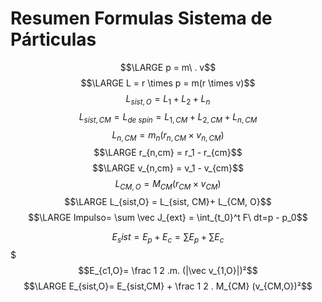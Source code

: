 # Resumen Formulas Sistema de Párticulas
$$\LARGE p = m\ . v$$
$$\LARGE L = r \times p = m(r \times v)$$
$$ L_{sist,O} = L_1 + L_2 + L_n$$
$$ L_{sist, CM} =L_{de \ spin}= L_{1,CM} + L_{2,CM} + L_{n,CM}$$
$$L_{n,CM} = m_n (r_{n,CM} \times v_{n,CM})$$
$$\LARGE r_{n,cm} = r_1 - r_{cm}$$
$$\LARGE v_{n,cm} = v_1 - v_{cm}$$
$$L_{CM,O} = M_{CM} (r_{CM} \times v_{CM})$$
$$\LARGE L_{sist,O} = L_{sist, CM}+ L_{CM, O}$$
$$\LARGE Impulso= \sum \vec J_{ext} = \int_{t_0}^t F\  dt=p - p_0$$

$$E_sist = E_p + E_c = \sum E_p + \sum E_c$$$
$$E_{c1,O}= \frac 1 2 .m. (|\vec v_{1,O}|)²$$
$$\LARGE E_{sist,O}= E_{sist,CM} + \frac 1 2 . M_{CM} (v_{CM,O})²$$